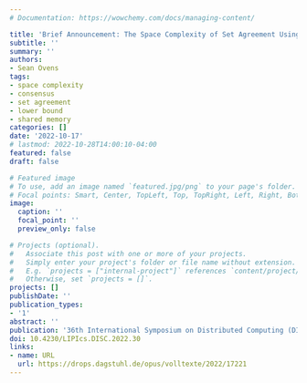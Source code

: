 ```yaml
---
# Documentation: https://wowchemy.com/docs/managing-content/

title: 'Brief Announcement: The Space Complexity of Set Agreement Using Swap'
subtitle: ''
summary: ''
authors:
- Sean Ovens
tags:
- space complexity
- consensus
- set agreement
- lower bound
- shared memory
categories: []
date: '2022-10-17'
# lastmod: 2022-10-28T14:00:10-04:00
featured: false
draft: false

# Featured image
# To use, add an image named `featured.jpg/png` to your page's folder.
# Focal points: Smart, Center, TopLeft, Top, TopRight, Left, Right, BottomLeft, Bottom, BottomRight.
image:
  caption: ''
  focal_point: ''
  preview_only: false

# Projects (optional).
#   Associate this post with one or more of your projects.
#   Simply enter your project's folder or file name without extension.
#   E.g. `projects = ["internal-project"]` references `content/project/deep-learning/index.md`.
#   Otherwise, set `projects = []`.
projects: []
publishDate: ''
publication_types:
- '1'
abstract: ''
publication: '36th International Symposium on Distributed Computing (DISC 2022)'
doi: 10.4230/LIPIcs.DISC.2022.30
links:
- name: URL
  url: https://drops.dagstuhl.de/opus/volltexte/2022/17221
---
```

